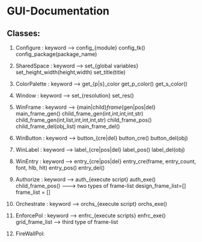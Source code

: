 # GUI-Documentation

## Classes:
1. Configure : keyword --> config_{module}
                           config_tk()
                           config_package(package_name)
2. SharedSpace : keyword --> set_{global variables}
                             set_height_width(height,width)
                             set_title(title)
3. ColorPalette : keyword --> get_{p|s}_color
                              get_p_color()
                              get_s_color()
4. Window : keyword --> set_{resolution}
                        set_res()
5. WinFrame : keyword --> {main|child}_frame_{gen|pos|del}
                           main_frame_gen()
                           child_frame_gen(int,int,int,int,str)
                           child_frame_gen(int,list,int,int,int,str)
                           child_frame_pos()
                           child_frame_del(obj_list)
                           main_frame_del()
6. WinButton : keyword --> button_{cre|del}
                           button_cre()
                           button_del(obj)
7. WinLabel : keyword --> label_{cre|pos|del}
                          label_pos()
                          label_del(obj)
8. WinEntry : keyword --> entry_{cre|pos|del}
                          entry_cre(frame, entry_count, font, hlb, hlt)
                          entry_pos()
                          entry_del()

9. Authorize : keyword --> auth_{execute script}
                           auth_exe()
                           child_frame_pos() ---> two types of frame-list
                           design_frame_list=[]
                           frame_list = []
10. Orchestrate : keyword --> orchs_{execute script}
                              orchs_exe()
11. EnforcePol : keyword --> enfrc_{execute scripts}
                             enfrc_exe()
                             grid_frame_list --> third type of frame-list
12. FireWallPol:  

